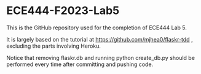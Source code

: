 # ECE444-F2023-Lab5
This is the GitHub repository used for the completion of ECE444 Lab 5.

It is largely based on the tutorial at https://github.com/mjhea0/flaskr-tdd , excluding the parts involving Heroku.

Notice that removing flaskr.db and running python create_db.py should be performed every time after committing and pushing code.
